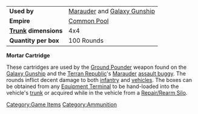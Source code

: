 |                                  |                                                                 |
| -------------------------------- | --------------------------------------------------------------- |
| **Used by**                      | [Marauder](Marauder.md) and [Galaxy Gunship](Galaxy_Gunship.md) |
| **Empire**                       | [Common Pool](Common_Pool.md)                                   |
| **[Trunk](Trunk.md) dimensions** | 4x4                                                             |
| **Quantity per box**             | 100 Rounds                                                      |

**Mortar Cartridge**

These cartridges are used by the [Ground
Pounder](Ground_Pounder.md) weapon found on the [Galaxy
Gunship](Galaxy_Gunship.md) and the [Terran
Republic](Terran_Republic.md)'s [Marauder](Marauder.md)
[assault buggy](<Assault_Buggy_(Certification).md>). The rounds inflict decent
damage to both [infantry](infantry.md) and
[vehicles](vehicles.md). The boxes can be obtained from any
[Equipment Terminal](Equipment_Terminal.md) to be hand-loaded
into the vehicle's [trunk](trunk.md) or acquired while in the
vehicle from a [Repair/Rearm Silo](Repair_Rearm_Silo.md).

[Category:Game Items](Category:Game_Items.md)
[Category:Ammunition](Category:Ammunition.md)
